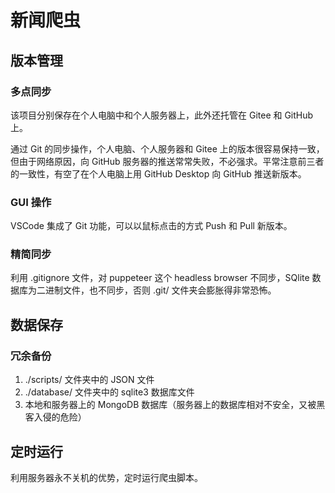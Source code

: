 # 新闻爬虫

## 版本管理

### 多点同步

该项目分别保存在个人电脑中和个人服务器上，此外还托管在 Gitee 和 GitHub 上。

通过 Git 的同步操作，个人电脑、个人服务器和 Gitee 上的版本很容易保持一致，但由于网络原因，向 GitHub 服务器的推送常常失败，不必强求。平常注意前三者的一致性，有空了在个人电脑上用 GitHub Desktop 向 GitHub 推送新版本。

### GUI 操作

VSCode 集成了 Git 功能，可以以鼠标点击的方式 Push 和 Pull 新版本。

### 精简同步

利用 .gitignore 文件，对 puppeteer 这个 headless browser 不同步，SQlite 数据库为二进制文件，也不同步，否则 .git/ 文件夹会膨胀得非常恐怖。



## 数据保存

### 冗余备份

1. ./scripts/ 文件夹中的 JSON 文件
2. ./database/ 文件夹中的 sqlite3 数据库文件
3. 本地和服务器上的 MongoDB 数据库（服务器上的数据库相对不安全，又被黑客入侵的危险）

## 定时运行

利用服务器永不关机的优势，定时运行爬虫脚本。
